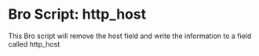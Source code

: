 Bro Script: http_host
=====================

This Bro script will remove the host field and write the information to a field called http_host


